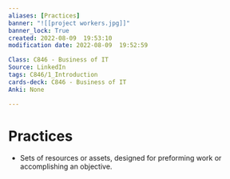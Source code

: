 ```yaml
---
aliases: [Practices]
banner: "![[project workers.jpg]]"
banner_lock: True
created: 2022-08-09  19:53:10
modification date: 2022-08-09  19:52:59

Class: C846 - Business of IT
Source: LinkedIn
tags: C846/1_Introduction
cards-deck: C846 - Business of IT
Anki: None

---
```


# Practices
- Sets of resources or assets, designed for preforming work or accomplishing an objective.